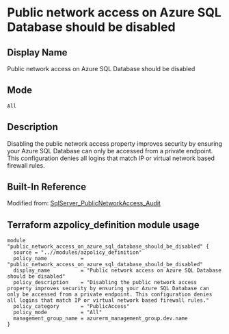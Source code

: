 # Public network access on Azure SQL Database should be disabled

## Display Name

Public network access on Azure SQL Database should be disabled

## Mode

`All`

## Description

Disabling the public network access property improves security by ensuring your Azure SQL Database can only be accessed from a private endpoint. This configuration denies all logins that match IP or virtual network based firewall rules.

## Built-In Reference

Modified from: [SqlServer_PublicNetworkAccess_Audit](https://github.com/Azure/azure-policy/blob/master/built-in-policies/policyDefinitions/SQL/SqlServer_PublicNetworkAccess_Audit.json)

Terraform azpolicy_definition module usage
-----

```hcl
module "public_network_access_on_azure_sql_database_should_be_disabled" {
  source = "..//modules/azpolicy_definition"
  policy_name           = "public_network_access_on_azure_sql_database_should_be_disabled"
  display_name          = "Public network access on Azure SQL Database should be disabled"
  policy_description    = "Disabling the public network access property improves security by ensuring your Azure SQL Database can only be accessed from a private endpoint. This configuration denies all logins that match IP or virtual network based firewall rules."
  policy_category       = "PublicAccess"
  policy_mode           = "All"
  management_group_name = azurerm_management_group.dev.name
}
```
